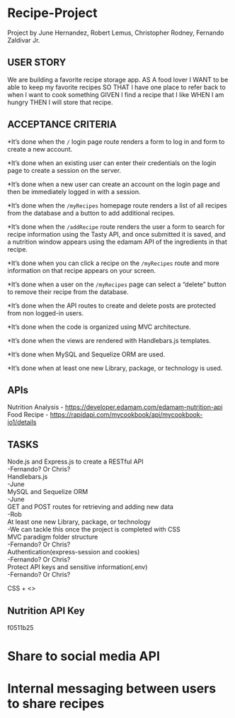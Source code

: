 # Recipe-Project
Project by June Hernandez, Robert Lemus, Christopher Rodney, Fernando Zaldivar Jr.


## USER STORY
We are building a favorite recipe storage app.
AS A food lover
I WANT to be able to keep my favorite recipes
SO THAT I have one place to refer back to when I want to cook something
GIVEN I find a recipe that I like
WHEN I am hungry 
THEN I will store that recipe.


## ACCEPTANCE CRITERIA
*It’s done when the `/` login page route renders a form to log in and form to create a new account.

*It’s done when an existing user can enter their credentials on the login page to create a session on the server.

*It’s done when a new user can create an account on the login page and then be immediately logged in with a session.

*It’s done when the `/myRecipes` homepage route renders a list of all recipes from the database and a button to add additional recipes.

*It’s done when the `/addRecipe` route renders the user a form to search for recipe information using the Tasty API, and once submitted it is saved, and a nutrition window appears using the edamam API of the ingredients in that recipe.

*It’s done when you can click a recipe on the `/myRecipes` route and more information on that recipe appears on your screen.

*It’s done when a user on the `/myRecipes` page can select a “delete” button to remove their recipe from the database.

*It’s done when the API routes to create and delete posts are protected from non logged-in users.

*It’s done when the code is organized using MVC architecture.

*It’s done when the views are rendered with Handlebars.js templates.

*It’s done when MySQL and Sequelize ORM are used.

*It’s done when at least one new Library, package, or technology is used.

## APIs
Nutrition Analysis - https://developer.edamam.com/edamam-nutrition-api  
Food Recipe - https://rapidapi.com/mycookbook/api/mycookbook-io1/details


## TASKS
Node.js and Express.js to create a RESTful API  
	-Fernando? Or Chris?  
Handlebars.js  
	-June  
MySQL and Sequelize ORM  
	-June  
GET and POST routes for retrieving and adding new data  
	-Rob  
At least one new Library, package, or technology  
	-We can tackle this once the project is completed with CSS  
MVC paradigm folder structure  
	-Fernando? Or Chris?  
Authentication(express-session and cookies)  
	-Fernando? Or Chris?  
Protect API keys and sensitive information(.env)  
	-Fernando? Or Chris?

CSS + <>

## Nutrition API Key
f0511b25	

# Share to social media API
# Internal messaging between users to share recipes


